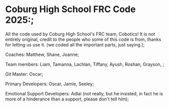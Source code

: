 # Coburg High School FRC Code 2025:;
All the code used by Coburg High School's FRC team, Cobotics! It is not entirely original, credit to the people who some of this code is from, thanks for letting us use it. (we coded all the important parts, just saying.);

Coaches: Matthew, Shane, Joanne;

Team members: Liam, Tamanna, Lachlan, Tiffany, Ayush, Roshan, Grayson, ;

Git Master: Oscar;

Primary Developers: Oscar, Jamie, Seeley;

Emotional Support Developers: Adlai (not really, but he insisted, in fact he is more of a hinderance than a support, please don't tell him);
